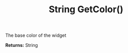 ﻿---
uid: crmscript_ref_NSChatWidgetSettings_GetColor
title: String GetColor()
intellisense: NSChatWidgetSettings.GetColor
keywords: NSChatWidgetSettings, GetColor
so.topic: reference
---

The base color of the widget

**Returns:** String


